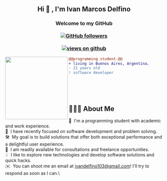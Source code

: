 <h2 align="center"> Hi 👋 , I'm Ivan Marcos Delfino <br/></h2> 
<h3 align="center">Welcome to my GitHub<br> <br>
  <a href="https://github.com/FahimFBA" target="_blank">
    <img alt="GitHub followers" src="https://img.shields.io/github/followers/l1br4x?label=Github%20followers&style=for-the-badge">
  </a> <br> <br>
  <a href="https://github.com/FahimFBA" target="_blank">
    <img src="https://komarev.com/ghpvc/?username=l1br4x&label=Views&color=brightgreen&style=flat-square" alt="views on github" />
  </a>
</h3> 

<img align="left" height="200" src="https://media.giphy.com/media/ao9DUiTKH60XS/giphy.gif"/>

```diff
@@programming student.@@
+ living in Buenos Aires, Argentina.
- 21 years old
! software developer
```
<br>
<br>
<br>

## 👨🏻‍💻 About Me

🔭 &nbsp;I'm a programming student with academic and work experience.\
🌱 &nbsp;I have recently focused on software development and problem solving.\
🛠️ &nbsp;My goal is to build solutions that offer both exceptional performance and a delightful user experience.\
💼 &nbsp;I am readily available for consultations and freelance opportunities.\
💡 &nbsp;I like to explore new technologies and develop software solutions and quick hacks.\
✉️ &nbsp;You can shoot me an email at ivandelfino103@gmail.com! I'll try to respond as soon as I can.\
